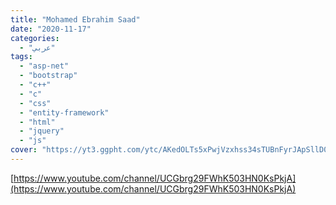 ```yaml
---
title: "Mohamed Ebrahim Saad"
date: "2020-11-17"
categories:
  - "عربي"
tags:
  - "asp-net"
  - "bootstrap"
  - "c++"
  - "c"
  - "css"
  - "entity-framework"
  - "html"
  - "jquery"
  - "js"
cover: "https://yt3.ggpht.com/ytc/AKedOLTs5xPwjVzxhss34sTUBnFyrJApSllD0pa3oQaOhw=s88-c-k-c0x00ffffff-no-rj"
---
```


[https://www.youtube.com/channel/UCGbrg29FWhK503HN0KsPkjA](https://www.youtube.com/channel/UCGbrg29FWhK503HN0KsPkjA)
